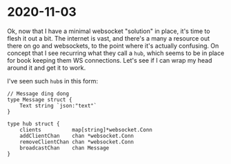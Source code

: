 # 2020-11-03

Ok, now that I have a minimal websocket "solution" in place, it's time to flesh it out a bit. The internet is vast, and there's a many a resource out there on go and websockets, to the point where it's actually confusing.
On concept that I see recurring what they call a `hub`, which seems to be in place for book keeping them WS connections. Let's see if I can wrap my head around it and get it to work.

I've seen such `hub`s in this form:

```golang
// Message ding dong
type Message struct {
	Text string `json:"text"`
}

type hub struct {
	clients          map[string]*websocket.Conn
	addClientChan    chan *websocket.Conn
	removeClientChan chan *websocket.Conn
	broadcastChan    chan Message
}
```
